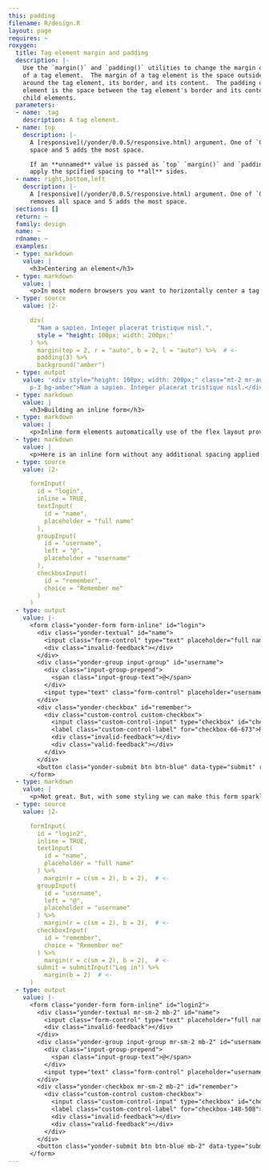 ```yaml
---
this: padding
filename: R/design.R
layout: page
requires: ~
roxygen:
  title: Tag element margin and padding
  description: |-
    Use the `margin()` and `padding()` utilities to change the margin or padding
    of a tag element.  The margin of a tag element is the space outside and
    around the tag element, its border, and its content.  The padding of a tag
    element is the space between the tag element's border and its content or
    child elements.
  parameters:
  - name: .tag
    description: A tag element.
  - name: top
    description: |-
      A [responsive](/yonder/0.0.5/responsive.html) argument. One of `0:5` or `"auto"`. 0 removes all
      space and 5 adds the most space.

      If an **unnamed** value is passed as `top` `margin()` and `padding()` will
      apply the spcified spacing to **all** sides.
  - name: right,bottom,left
    description: |-
      A [responsive](/yonder/0.0.5/responsive.html) argument. One of `0:5` or `"auto"`. 0
      removes all space and 5 adds the most space.
  sections: []
  return: ~
  family: design
  name: ~
  rdname: ~
  examples:
  - type: markdown
    value: |
      <h3>Centering an element</h3>
  - type: markdown
    value: |
      <p>In most modern browsers you want to horizontally center a tag element using the flex layout. Alternatively, you can horizontally center an element using <code>margin(&lt;TAG&gt;, right = &quot;auto&quot;, left = &quot;auto&quot;)</code>.</p>
  - type: source
    value: |2-

      div(
        "Nam a sapien. Integer placerat tristique nisl.",
        style = "height: 100px; width: 200px;"
      ) %>%
        margin(top = 2, r = "auto", b = 2, l = "auto") %>%  # <-
        padding(3) %>%
        background("amber")
  - type: output
    value: '<div style="height: 100px; width: 200px;" class="mt-2 mr-auto mb-2 ml-auto
      p-3 bg-amber">Nam a sapien. Integer placerat tristique nisl.</div>'
  - type: markdown
    value: |
      <h3>Building an inline form</h3>
  - type: markdown
    value: |
      <p>Inline form elements automatically use of the flex layout providing you a means of creating condensed sets of inputs. However you may need to adjust the spacing of the form's child elements.</p>
  - type: markdown
    value: |
      <p>Here is an inline form without any additional spacing applied.</p>
  - type: source
    value: |2-

      formInput(
        id = "login",
        inline = TRUE,
        textInput(
          id = "name",
          placeholder = "full name"
        ),
        groupInput(
          id = "username",
          left = "@",
          placeholder = "username"
        ),
        checkboxInput(
          id = "remember",
          choice = "Remember me"
        )
      )
  - type: output
    value: |-
      <form class="yonder-form form-inline" id="login">
        <div class="yonder-textual" id="name">
          <input class="form-control" type="text" placeholder="full name"/>
          <div class="invalid-feedback"></div>
        </div>
        <div class="yonder-group input-group" id="username">
          <div class="input-group-prepend">
            <span class="input-group-text">@</span>
          </div>
          <input type="text" class="form-control" placeholder="username"/>
        </div>
        <div class="yonder-checkbox" id="remember">
          <div class="custom-control custom-checkbox">
            <input class="custom-control-input" type="checkbox" id="checkbox-66-673" data-value="Remember me"/>
            <label class="custom-control-label" for="checkbox-66-673">Remember me</label>
            <div class="invalid-feedback"></div>
            <div class="valid-feedback"></div>
          </div>
        </div>
        <button class="yonder-submit btn btn-blue" data-type="submit" role="button">Submit</button>
      </form>
  - type: markdown
    value: |
      <p>Not great. But, with some styling we can make this form sparkle. Notice we are also adjusting the default submit button added to the form input.</p>
  - type: source
    value: |2-

      formInput(
        id = "login2",
        inline = TRUE,
        textInput(
          id = "name",
          placeholder = "full name"
        ) %>%
          margin(r = c(sm = 2), b = 2),  # <-
        groupInput(
          id = "username",
          left = "@",
          placeholder = "username"
        ) %>%
          margin(r = c(sm = 2), b = 2),  # <-
        checkboxInput(
          id = "remember",
          choice = "Remember me"
        ) %>%
          margin(r = c(sm = 2), b = 2),  # <-
        submit = submitInput("Log in") %>%
          margin(b = 2)  # <-
      )
  - type: output
    value: |-
      <form class="yonder-form form-inline" id="login2">
        <div class="yonder-textual mr-sm-2 mb-2" id="name">
          <input class="form-control" type="text" placeholder="full name"/>
          <div class="invalid-feedback"></div>
        </div>
        <div class="yonder-group input-group mr-sm-2 mb-2" id="username">
          <div class="input-group-prepend">
            <span class="input-group-text">@</span>
          </div>
          <input type="text" class="form-control" placeholder="username"/>
        </div>
        <div class="yonder-checkbox mr-sm-2 mb-2" id="remember">
          <div class="custom-control custom-checkbox">
            <input class="custom-control-input" type="checkbox" id="checkbox-148-508" data-value="Remember me"/>
            <label class="custom-control-label" for="checkbox-148-508">Remember me</label>
            <div class="invalid-feedback"></div>
            <div class="valid-feedback"></div>
          </div>
        </div>
        <button class="yonder-submit btn btn-blue mb-2" data-type="submit" role="button">Log in</button>
      </form>
---
```


